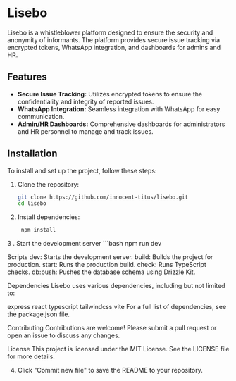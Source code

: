 # Lisebo

Lisebo is a whistleblower platform designed to ensure the security and anonymity of informants. The platform provides secure issue tracking via encrypted tokens, WhatsApp integration, and dashboards for admins and HR.

## Features

- **Secure Issue Tracking:** Utilizes encrypted tokens to ensure the confidentiality and integrity of reported issues.
- **WhatsApp Integration:** Seamless integration with WhatsApp for easy communication.
- **Admin/HR Dashboards:** Comprehensive dashboards for administrators and HR personnel to manage and track issues.

## Installation

To install and set up the project, follow these steps:

1. Clone the repository:
   ```bash
   git clone https://github.com/innocent-titus/lisebo.git
   cd lisebo

2. Install dependencies:
   ```bash
    npm install

3 . Start the development server
     ```bash
     npm run dev

Scripts
dev: Starts the development server.
build: Builds the project for production.
start: Runs the production build.
check: Runs TypeScript checks.
db:push: Pushes the database schema using Drizzle Kit.

Dependencies
Lisebo uses various dependencies, including but not limited to:

express
react
typescript
tailwindcss
vite
For a full list of dependencies, see the package.json file.

Contributing
Contributions are welcome! Please submit a pull request or open an issue to discuss any changes.

License
This project is licensed under the MIT License. See the LICENSE file for more details.

4. Click "Commit new file" to save the README to your repository.
